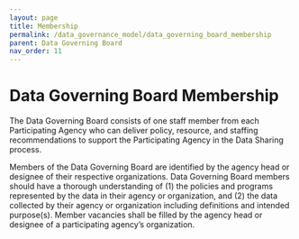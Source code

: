 ```yaml
---
layout: page
title: Membership
permalink: /data_governance_model/data_governing_board_membership
parent: Data Governing Board
nav_order: 11
---
```


# Data Governing Board Membership

The Data Governing Board consists of one staff member from each Participating Agency who can deliver policy, resource, and staffing recommendations to support the Participating Agency in the Data Sharing process. 

Members of the Data Governing Board are identified by the agency head or designee of their respective organizations. Data Governing Board members should have a thorough understanding of (1) the policies and programs represented by the data in their agency or organization, and (2) the data collected by their agency or organization including definitions and intended purpose(s). Member vacancies shall be filled by the agency head or designee of a participating agency’s organization. 

